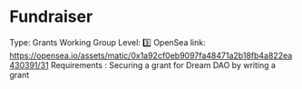 # Fundraiser

Type: Grants Working Group
Level: 3️⃣
OpenSea link: https://opensea.io/assets/matic/0x1a92cf0eb9097fa48471a2b18fb4a822ea430391/31
Requirements : Securing a grant for Dream DAO by writing a grant